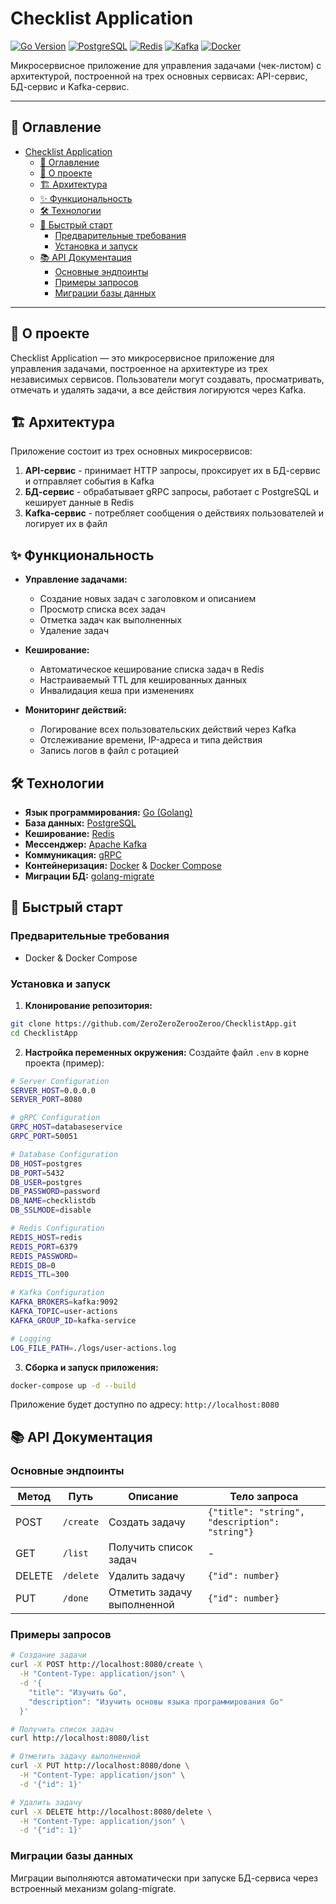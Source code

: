 # Checklist Application

[![Go Version](https://img.shields.io/badge/Go-1.25.1%2B-blue.svg)](https://golang.org)
[![PostgreSQL](https://img.shields.io/badge/PostgreSQL-Database-informational.svg)](https://www.postgresql.org)
[![Redis](https://img.shields.io/badge/Redis-Caching-DC382D.svg)](https://redis.io)
[![Kafka](https://img.shields.io/badge/Apache-Kafka-231F20.svg)](https://kafka.apache.org)
[![Docker](https://img.shields.io/badge/Docker-Containerization-2496ED.svg)](https://www.docker.com)

Микросервисное приложение для управления задачами (чек-листом) с архитектурой, построенной на трех основных сервисах: API-сервис, БД-сервис и Kafka-сервис.

---

## 📖 Оглавление

- [Checklist Application](#checklist-application)
  - [📖 Оглавление](#-оглавление)
  - [🚀 О проекте](#-о-проекте)
  - [🏗 Архитектура](#-архитектура)
  - [✨ Функциональность](#-функциональность)
  - [🛠 Технологии](#-технологии)
  - [🚀 Быстрый старт](#-быстрый-старт)
    - [Предварительные требования](#предварительные-требования)
    - [Установка и запуск](#установка-и-запуск)
  - [📚 API Документация](#-api-документация)
    - [Основные эндпоинты](#основные-эндпоинты)
    - [Примеры запросов](#примеры-запросов)
    - [Миграции базы данных](#миграции-базы-данных)

---

## 🚀 О проекте

Checklist Application — это микросервисное приложение для управления задачами, построенное на архитектуре из трех независимых сервисов. Пользователи могут создавать, просматривать, отмечать и удалять задачи, а все действия логируются через Kafka.

## 🏗 Архитектура

Приложение состоит из трех основных микросервисов:

1. **API-сервис** - принимает HTTP запросы, проксирует их в БД-сервис и отправляет события в Kafka
2. **БД-сервис** - обрабатывает gRPC запросы, работает с PostgreSQL и кеширует данные в Redis
3. **Kafka-сервис** - потребляет сообщения о действиях пользователей и логирует их в файл

## ✨ Функциональность

* **Управление задачами:**
  * Создание новых задач с заголовком и описанием
  * Просмотр списка всех задач
  * Отметка задач как выполненных
  * Удаление задач

* **Кеширование:**
  * Автоматическое кеширование списка задач в Redis
  * Настраиваемый TTL для кешированных данных
  * Инвалидация кеша при изменениях

* **Мониторинг действий:**
  * Логирование всех пользовательских действий через Kafka
  * Отслеживание времени, IP-адреса и типа действия
  * Запись логов в файл с ротацией

## 🛠 Технологии

* **Язык программирования:** [Go (Golang)](https://golang.org/)
* **База данных:** [PostgreSQL](https://www.postgresql.org/)
* **Кеширование:** [Redis](https://redis.io/)
* **Мессенджер:** [Apache Kafka](https://kafka.apache.org/)
* **Коммуникация:** [gRPC](https://grpc.io/)
* **Контейнеризация:** [Docker](https://www.docker.com/) & [Docker Compose](https://docs.docker.com/compose/)
* **Миграции БД:** [golang-migrate](https://github.com/golang-migrate/migrate)

## 🚀 Быстрый старт

### Предварительные требования

- Docker & Docker Compose

### Установка и запуск

1. **Клонирование репозитория:**
```bash
git clone https://github.com/ZeroZeroZerooZeroo/ChecklistApp.git
cd ChecklistApp
```

2. **Настройка переменных окружения:**
Создайте файл `.env` в корне проекта (пример):

```bash
# Server Configuration
SERVER_HOST=0.0.0.0
SERVER_PORT=8080

# gRPC Configuration
GRPC_HOST=databaseservice
GRPC_PORT=50051

# Database Configuration
DB_HOST=postgres
DB_PORT=5432
DB_USER=postgres
DB_PASSWORD=password
DB_NAME=checklistdb
DB_SSLMODE=disable

# Redis Configuration
REDIS_HOST=redis
REDIS_PORT=6379
REDIS_PASSWORD=
REDIS_DB=0
REDIS_TTL=300

# Kafka Configuration
KAFKA_BROKERS=kafka:9092
KAFKA_TOPIC=user-actions
KAFKA_GROUP_ID=kafka-service

# Logging
LOG_FILE_PATH=./logs/user-actions.log
```

3. **Сборка и запуск приложения:**
```bash
docker-compose up -d --build
```

Приложение будет доступно по адресу: `http://localhost:8080`

## 📚 API Документация

### Основные эндпоинты

| Метод | Путь | Описание | Тело запроса |
|-------|------|-----------|--------------|
| POST | `/create` | Создать задачу | `{"title": "string", "description": "string"}` |
| GET | `/list` | Получить список задач | - |
| DELETE | `/delete` | Удалить задачу | `{"id": number}` |
| PUT | `/done` | Отметить задачу выполненной | `{"id": number}` |

### Примеры запросов

```bash
# Создание задачи
curl -X POST http://localhost:8080/create \
  -H "Content-Type: application/json" \
  -d '{
    "title": "Изучить Go",
    "description": "Изучить основы языка программирования Go"
  }'

# Получить список задач
curl http://localhost:8080/list

# Отметить задачу выполненной
curl -X PUT http://localhost:8080/done \
  -H "Content-Type: application/json" \
  -d '{"id": 1}'

# Удалить задачу
curl -X DELETE http://localhost:8080/delete \
  -H "Content-Type: application/json" \
  -d '{"id": 1}'
```


### Миграции базы данных

Миграции выполняются автоматически при запуске БД-сервиса через встроенный механизм golang-migrate.
